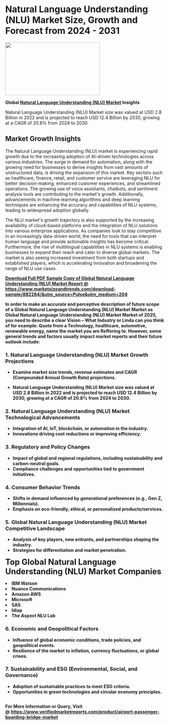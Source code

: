 <H1>Natural Language Understanding (NLU) Market Size, Growth and Forecast from 2024 - 2031</H1><img class="aligncenter size-medium wp-image-584254" src="https://thirdeyenews.in/wp-content/uploads/2024/09/Global-Market-Research-300x168.jpeg" alt="" width="300" height="168" /><p><strong>Global&nbsp;<a href="https://www.marketsizeandtrends.com/download-sample/882284/&amp;utm_source=Pulse&amp;utm_medium=204">Natural Language Understanding (NLU) Market</a> Insights</strong></p><p>Natural Language Understanding (NLU) Market size was valued at USD 2.8 Billion in 2022 and is projected to reach USD 12.4 Billion by 2030, growing at a CAGR of 20.8% from 2024 to 2030.</p><p><h2>Market Growth Insights</h2> <p>The Natural Language Understanding (NLU) market is experiencing rapid growth due to the increasing adoption of AI-driven technologies across various industries. The surge in demand for automation, along with the growing need for businesses to derive insights from vast amounts of unstructured data, is driving the expansion of this market. Key sectors such as healthcare, finance, retail, and customer service are leveraging NLU for better decision-making, enhanced customer experiences, and streamlined operations. The growing use of voice assistants, chatbots, and sentiment analysis tools are contributing to the market's growth. Additionally, advancements in machine learning algorithms and deep learning techniques are enhancing the accuracy and capabilities of NLU systems, leading to widespread adoption globally.</p> <p><strong><a href="sample-download-link"></a></strong></p> <p>The NLU market's growth trajectory is also supported by the increasing availability of cloud-based platforms and the integration of NLU solutions into various enterprise applications. As companies look to stay competitive in an increasingly data-driven world, the need for tools that can interpret human language and provide actionable insights has become critical. Furthermore, the rise of multilingual capabilities in NLU systems is enabling businesses to expand their reach and cater to diverse global markets. The market is also seeing increased investment from both startups and established players, which is accelerating innovation and broadening the range of NLU use cases.</p> <p><strong><a href="more-insights-link"></p><p><span class=""><strong>Download Full PDF Sample Copy of Global Natural Language Understanding (NLU) Market Report</strong> @ <a href="https://www.marketsizeandtrends.com/download-sample/882284/&amp;utm_source=Pulse&amp;utm_medium=204" target="_blank">https://www.marketsizeandtrends.com/download-sample/882284/&amp;utm_source=Pulse&amp;utm_medium=204</a></span></p><p>In order to make an accurate and perceptive description of future scope of a Global&nbsp;Natural Language Understanding (NLU) Market Market as Global&nbsp;Natural Language Understanding (NLU) Market Market of 2025, you need to describe a clear Vision &ndash; What Industry or Linda can you think of for example: Quote from a Technology, healthcare, automotive, renewable energy, name the market you are Reffering to. However, some general trends and factors usually impact market reports and their future outlook include:</p><h3>1.&nbsp;<strong>Natural Language Understanding (NLU) Market Growth Projections</strong></h3><ul><li>Examine market size trends, revenue estimates and CAGR (Compounded Annual Growth Rate) projections.</li><li><p>Natural Language Understanding (NLU) Market size was valued at USD 2.8 Billion in 2022 and is projected to reach USD 12.4 Billion by 2030, growing at a CAGR of 20.8% from 2024 to 2030.</p></li></ul><h3>2.&nbsp;<strong>Natural Language Understanding (NLU) Market Technological Advancements</strong></h3><ul><li>Integration of AI, IoT, blockchain, or automation in the industry.</li><li>Innovations driving cost reductions or improving efficiency.</li></ul><h3>3.&nbsp;<strong>Regulatory and Policy Changes</strong></h3><ul><li>Impact of global and regional regulations, including sustainability and carbon-neutral goals.</li><li>Compliance challenges and opportunities tied to government initiatives.</li></ul><h3>4.&nbsp;<strong>Consumer Behavior Trends</strong></h3><ul><li>Shifts in demand influenced by generational preferences (e.g., Gen Z, Millennials).</li><li>Emphasis on eco-friendly, ethical, or personalized products/services.</li></ul><h3>5.&nbsp;<strong>Global Natural Language Understanding (NLU) Market Competitive Landscape</strong></h3><ul><li>Analysis of key players, new entrants, and partnerships shaping the industry.</li><li>Strategies for differentiation and market penetration.</li></ul><p data-pm-slice="1 1 []"><span style="color: inherit; font-family: inherit; font-size: 25px;">Top Global Natural Language Understanding (NLU) Market Companies</span></p><div class="" data-test-id=""><p><li>IBM Watson</li><li> Nuance Communications</li><li> Amazon AWS</li><li> Microsoft</li><li> SAS</li><li> Idiap</li><li> The Aspect NLU Lab</li></p></div><h3>6.&nbsp;<strong>Economic and Geopolitical Factors</strong></h3><ul><li>Influence of global economic conditions, trade policies, and geopolitical events.</li><li>Resilience of the market to inflation, currency fluctuations, or global crises.</li></ul><h3>7.&nbsp;<strong>Sustainability and ESG (Environmental, Social, and Governance)</strong></h3><ul><li>Adoption of sustainable practices to meet ESG criteria.</li><li>Opportunities in green technologies and circular economy principles.</li></ul><h2><strong style="font-size: 14px;">For More Information or Query, Visit @&nbsp;</strong><a style="background-color: #ffffff; font-size: 14px;" href="https://www.marketsizeandtrends.com/report/natural-language-understanding-nlu-market/" target="_blank">https://www.verifiedmarketreports.com/product/airport-passenger-boarding-bridge-market</a></h2>
